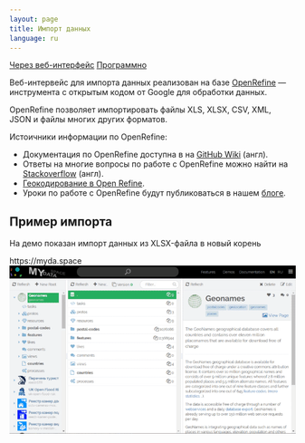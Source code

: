 ```yaml
---
layout: page
title: Импорт данных
language: ru
---
```

<div class="page-tab-list">
  <a href="/ru/docs/import-of-data" class="page-tab page-tab--active">Через веб-интерфейс</a>
  <a href="/ru/docs/import-of-data/programmatically" class="page-tab">Программно</a>
</div>

Веб-интервейс для импорта данных реализован на базе <a href="https://github.com/OpenRefine/OpenRefine" target="_black">OpenRefine</a> &mdash;
инструмента с открытым кодом от Google для обработки данных.

OpenRefine позволяет импортировать файлы XLS, XLSX, CSV, XML, JSON и файлы многих других форматов.

Истоичники информации по OpenRefine:
- Документация по OpenRefine доступна в на <a href="https://github.com/OpenRefine/OpenRefine/wiki" target="_blank">GitHub Wiki</a> (англ).
- Ответы на многие вопросы по работе с OpenRefine можно найти на <a href="https://stackoverflow.com/questions/tagged/openrefine" target="_blank">Stackoverflow</a> (англ).
- <a href="https://medium.com/data-journalism/open-refine-86e7076cb488" target="_blank">Геокодирование в Open Refine</a>.
- Уроки по работе с OpenRefine будут публиковаться в нашем <a href="https://medium.com/@mydataspace_ru" target="_blank">блоге</a>.

<section class="page__section">
  <div class="row">
    <div class="col-md-4">
        <h2 class="margin-top-0">Пример импорта</h2>
        <p>На демо показан импорт данных из XLSX-файла в новый корень</p>
    </div>
    <div class="col-md-8">
      <div class="safari">
        <div class="safari__header clearfix">
          <div class="safari__buttons_wrap">
            <div class="safari__buttons clearfix">
              <div class="safari__button safari__button--red"></div>
              <div class="safari__button safari__button--orange"></div>
              <div class="safari__button safari__button--green"></div>
            </div>
          </div>
          <div class="safari__address_bar">
            <div class="safari__url"><span class='safari__url__https'>https://</span>myda.space</div>
          </div>
        </div>
        <div style="margin-right: -2px; margin-bottom: -2px">
          <img class="safari__img" src="/images/docs/import-of-data/openrefine.gif" />
        </div>
      </div>
    </div>
  </div>
</section>